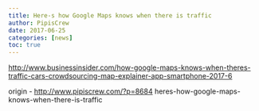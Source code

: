 ```yaml
---
title: Here-s how Google Maps knows when there is traffic
author: PipisCrew
date: 2017-06-25
categories: [news]
toc: true
---
```


http://www.businessinsider.com/how-google-maps-knows-when-theres-traffic-cars-crowdsourcing-map-explainer-app-smartphone-2017-6

origin - http://www.pipiscrew.com/?p=8684 heres-how-google-maps-knows-when-there-is-traffic